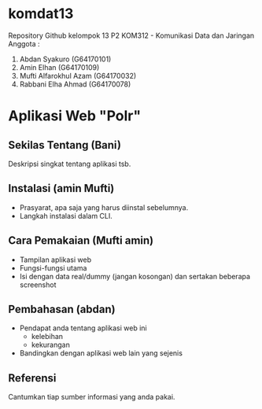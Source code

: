 # komdat13
Repository Github kelompok 13 P2 KOM312 - Komunikasi Data dan Jaringan
Anggota :
1. Abdan Syakuro	(G64170101)
2. Amin Elhan	(G64170109)
3. Mufti Alfarokhul Azam	(G64170032)
4. Rabbani Elha Ahmad	(G64170078)






# Aplikasi Web "Polr"


## Sekilas Tentang (Bani)

Deskripsi singkat tentang aplikasi tsb.


## Instalasi (amin Mufti)

- Prasyarat, apa saja yang harus diinstal sebelumnya.
- Langkah instalasi dalam CLI.



## Cara Pemakaian (Mufti amin)

- Tampilan aplikasi web
- Fungsi-fungsi utama
- Isi dengan data real/dummy (jangan kosongan) dan sertakan beberapa screenshot


## Pembahasan (abdan)

- Pendapat anda tentang aplikasi web ini
    - kelebihan
    - kekurangan
- Bandingkan dengan aplikasi web lain yang sejenis


## Referensi

Cantumkan tiap sumber informasi yang anda pakai.
